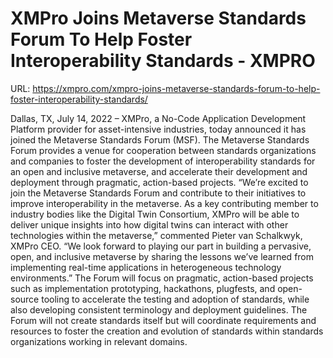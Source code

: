 # XMPro Joins Metaverse Standards Forum To Help Foster Interoperability Standards - XMPRO

URL: https://xmpro.com/xmpro-joins-metaverse-standards-forum-to-help-foster-interoperability-standards/

Dallas, TX, July 14, 2022 – XMPro, a No-Code Application Development Platform provider for asset-intensive industries, today announced it has joined the Metaverse Standards Forum (MSF).
The Metaverse Standards Forum provides a venue for cooperation between standards organizations and companies to foster the development of interoperability standards for an open and inclusive metaverse, and accelerate their development and deployment through pragmatic, action-based projects.
“We’re excited to join the Metaverse Standards Forum and contribute to their initiatives to improve interoperability in the metaverse. As a key contributing member to industry bodies like the Digital Twin Consortium, XMPro will be able to deliver unique insights into how digital twins can interact with other technologies within the metaverse,” commented Pieter van Schalkwyk, XMPro CEO.
“We look forward to playing our part in building a pervasive, open, and inclusive metaverse by sharing the lessons we’ve learned from implementing real-time applications in heterogeneous technology environments.”
The Forum will focus on pragmatic, action-based projects such as implementation prototyping, hackathons, plugfests, and open-source tooling to accelerate the testing and adoption of standards, while also developing consistent terminology and deployment guidelines.
The Forum will not create standards itself but will coordinate requirements and resources to foster the creation and evolution of standards within standards organizations working in relevant domains.